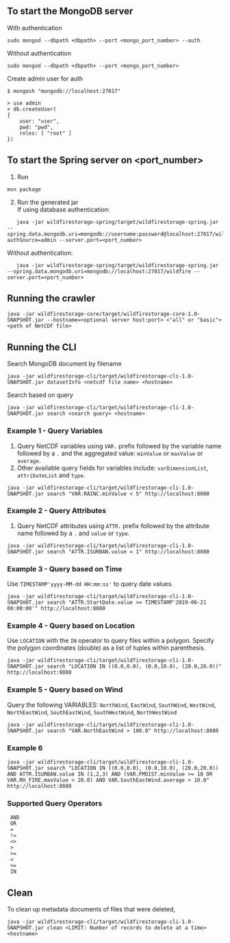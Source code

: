 ## To start the MongoDB server
With authentication
```
sudo mongod --dbpath <dbpath> --port <mongo_port_number> --auth
```
Without authentication
```
sudo mongod --dbpath <dbpath> --port <mongo_port_number>
```
Create admin user for auth
```
$ mongosh "mongodb://localhost:27017"

> use admin
> db.createUser(
{
    user: "user",
    pwd: "pwd",
    roles: [ "root" ]
})
```

## To start the Spring server on <port_number>
1. Run
```
mvn package
```
2. Run the generated jar \
   If using database authentication:
```
   java -jar wildfirestorage-spring/target/wildfirestorage-spring.jar --spring.data.mongodb.uri=mongodb://username:password@localhost:27017/wildfire?authSource=admin --server.port=<port_number>
```
Without authentication:
```
   java -jar wildfirestorage-spring/target/wildfirestorage-spring.jar --spring.data.mongodb.uri=mongodb://localhost:27017/wildfire --server.port=<port_number>
```

## Running the crawler
```
java -jar wildfirestorage-core/target/wildfirestorage-core-1.0-SNAPSHOT.jar --hostname=<optional server host:port> <"all" or "basic"> <path of NetCDF file>
```

## Running the CLI
Search MongoDB document by filename
```
java -jar wildfirestorage-cli/target/wildfirestorage-cli-1.0-SNAPSHOT.jar datasetInfo <netcdf file name> <hostname>
```
Search based on query
```
java -jar wildfirestorage-cli/target/wildfirestorage-cli-1.0-SNAPSHOT.jar search <search query> <hostname>
```

### Example 1 - Query Variables
1. Query NetCDF variables using `VAR.` prefix followed by the variable name followed by a `.` and the aggregated value: `minValue` or `maxValue` or `average`.
2. Other available query fields for variables include: `varDimensionList`, `attributeList` and `type`.
```
java -jar wildfirestorage-cli/target/wildfirestorage-cli-1.0-SNAPSHOT.jar search "VAR.RAINC.minValue < 5" http://localhost:8080
```

### Example 2 - Query Attributes
1. Query NetCDF attributes using `ATTR.` prefix followed by the attribute name followed by a `.` and `value` or `type`.
```
java -jar wildfirestorage-cli/target/wildfirestorage-cli-1.0-SNAPSHOT.jar search "ATTR.ISURBAN.value = 1" http://localhost:8080
```

### Example 3 - Query based on Time
Use `TIMESTAMP'yyyy-MM-dd HH:mm:ss'` to query date values.
```
java -jar wildfirestorage-cli/target/wildfirestorage-cli-1.0-SNAPSHOT.jar search "ATTR.StartDate.value >= TIMESTAMP'2019-06-21 00:00:00'" http://localhost:8080
```

### Example 4 - Query based on Location
Use `LOCATION` with the `IN` operator to query files within a polygon. Specify the polygon coordinates (double) as a list of tuples within parenthesis.
```
java -jar wildfirestorage-cli/target/wildfirestorage-cli-1.0-SNAPSHOT.jar search "LOCATION IN ((0.0,0.0), (0.0,10.0), (20.0,20.0))" http://localhost:8080
```

### Example 5 - Query based on Wind
Query the following VARIABLES: `NorthWind`, `EastWind`, `SouthWind`, `WestWind`, `NorthEastWind`, `SouthEastWind`, `SouthWestWind`, `NorthWestWind`
```
java -jar wildfirestorage-cli/target/wildfirestorage-cli-1.0-SNAPSHOT.jar search "VAR.NorthEastWind > 100.0" http://localhost:8080
```

### Example 6
```
java -jar wildfirestorage-cli/target/wildfirestorage-cli-1.0-SNAPSHOT.jar search "LOCATION IN ((0.0,0.0), (0.0,10.0), (20.0,20.0)) AND ATTR.ISURBAN.value IN (1,2,3) AND (VAR.FMOIST.minValue >= 10 OR VAR.RH_FIRE.maxValue < 20.0) AND VAR.SouthEastWind.average > 10.0" http://localhost:8080
```

### Supported Query Operators
```
 AND
 OR
 =
 !=
 <>
 >
 >=
 <
 <=
 IN
```

## Clean
To clean up metadata documents of files that were deleted,
```
java -jar wildfirestorage-cli/target/wildfirestorage-cli-1.0-SNAPSHOT.jar clean <LIMIT: Number of records to delete at a time> <hostname>
```
